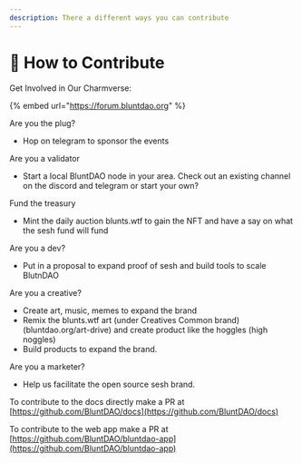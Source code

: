 ```yaml
---
description: There a different ways you can contribute
---
```


# 🙏 How to Contribute

Get Involved in Our Charmverse:&#x20;

{% embed url="https://forum.bluntdao.org" %}

Are you the plug?

* Hop on telegram to sponsor the events

Are you a validator

* Start a local BluntDAO node in your area. Check out an existing channel on the discord and telegram or start your own?

Fund the treasury

* Mint the daily auction blunts.wtf to gain the NFT and have a say on what the sesh fund  will fund

Are you a dev?

* Put in a proposal to expand proof of sesh and build tools to scale BlutnDAO

Are you a creative?

* Create art, music, memes to expand the brand
* Remix the blunts.wtf art (under Creatives Common brand) (bluntdao.org/art-drive) and create product like the hoggles (high noggles)
* Build products to expand the brand.&#x20;

Are you a marketer?

* Help us facilitate the open source sesh brand.



To contribute to the docs directly make a PR at [https://github.com/BluntDAO/docs](https://github.com/BluntDAO/docs)

To contribute to the web app make a PR at [https://github.com/BluntDAO/bluntdao-app](https://github.com/BluntDAO/bluntdao-app)
